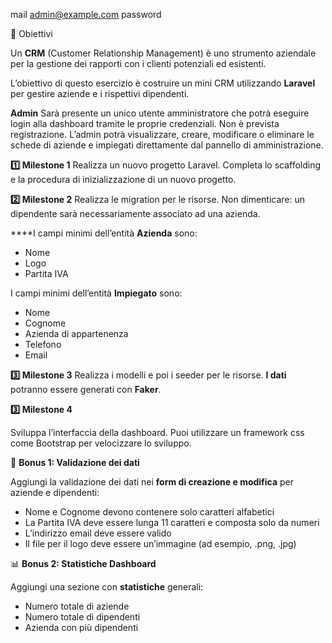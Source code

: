 mail admin@example.com
password

🎯 Obiettivi

Un **CRM** (Customer Relationship Management) è uno strumento aziendale per la gestione dei rapporti con i clienti potenziali ed esistenti.

L’obiettivo di questo esercizio è costruire un mini CRM utilizzando **Laravel** per gestire aziende e i rispettivi dipendenti.

**Admin**
Sarà presente un unico utente amministratore che potrà eseguire login alla dashboard tramite le proprie credenziali. Non è prevista registrazione. L’admin potrà visualizzare, creare, modificare o eliminare le schede di aziende e impiegati direttamente dal pannello di amministrazione.

**1️⃣ Milestone 1**
Realizza un nuovo progetto Laravel. Completa lo scaffolding e la procedura di inizializzazione di un nuovo progetto.

**2️⃣ Milestone 2**
Realizza le migration per le risorse. Non dimenticare: un dipendente sarà necessariamente associato ad una azienda.

****I campi minimi dell’entità **Azienda** sono:

- Nome
- Logo
- Partita IVA

I campi minimi dell’entità **Impiegato** sono:

- Nome
- Cognome
- Azienda di appartenenza
- Telefono
- Email

**3️⃣ Milestone 3**
Realizza i modelli e poi i seeder per le risorse. 
**I dati** potranno essere generati con **Faker**. 

**3️⃣ Milestone 4**

Sviluppa l’interfaccia della dashboard. Puoi utilizzare un framework css come Bootstrap per velocizzare lo sviluppo.

🚀 **Bonus 1: Validazione dei dati**

Aggiungi la validazione dei dati nei **form di creazione e modifica** per aziende e dipendenti:

- Nome e Cognome devono contenere solo caratteri alfabetici
- La Partita IVA deve essere lunga 11 caratteri e composta solo da numeri
- L’indirizzo email deve essere valido
- Il file per il logo deve essere un’immagine (ad esempio, .png, .jpg)

📊 **Bonus 2: Statistiche Dashboard**

Aggiungi una sezione con **statistiche** generali:

- Numero totale di aziende
- Numero totale di dipendenti
- Azienda con più dipendenti

